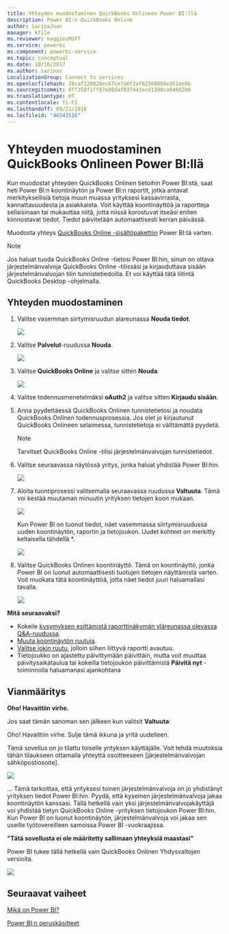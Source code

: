 ```yaml
---
title: Yhteyden muodostaminen QuickBooks Onlineen Power BI:llä
description: Power BI:n QuickBooks Online
author: SarinaJoan
manager: kfile
ms.reviewer: maggiesMSFT
ms.service: powerbi
ms.component: powerbi-service
ms.topic: conceptual
ms.date: 10/16/2017
ms.author: sarinas
LocalizationGroup: Connect to services
ms.openlocfilehash: 26caf128828ec67ce7a6f2af62560869e261ee8b
ms.sourcegitcommit: 0ff358f1ff87e88daf837443ecd1398ca949d2b6
ms.translationtype: HT
ms.contentlocale: fi-FI
ms.lasthandoff: 09/21/2018
ms.locfileid: "46543516"
---
```

# <a name="connect-to-quickbooks-online-with-power-bi"></a>Yhteyden muodostaminen QuickBooks Onlineen Power BI:llä
Kun muodostat yhteyden QuickBooks Onlinen tietoihin Power BI:stä, saat heti Power BI:n koontinäytön ja Power BI:n raportit, jotka antavat merkityksellisiä tietoja muun muassa yrityksesi kassavirrasta, kannattavuudesta ja asiakkaista. Voit käyttää koontinäyttöä ja raportteja sellaisinaan tai mukauttaa niitä, jotta niissä korostuvat itseäsi eniten kiinnostavat tiedot. Tiedot päivitetään automaattisesti kerran päivässä.

Muodosta yhteys [QuickBooks Online -sisältöpakettiin](https://dxt.powerbi.com/getdata/services/quickbooks-online) Power BI:tä varten.

>[!NOTE]
>Jos haluat tuoda QuickBooks Online -tietosi Power BI:hin, sinun on oltava järjestelmänvalvoja QuickBooks Online -tilissäsi ja kirjauduttava sisään järjestelmänvalvojan tilin tunnistetiedoilla. Et voi käyttää tätä liitintä QuickBooks Desktop -ohjelmalla. 

## <a name="how-to-connect"></a>Yhteyden muodostaminen
1. Valitse vasemman siirtymisruudun alareunassa **Nouda tiedot**.
   
   ![](media/service-connect-to-quickbooks-online/pbi_getdata.png) 
2. Valitse **Palvelut**-ruudussa **Nouda**.
   
   ![](media/service-connect-to-quickbooks-online/pbi_getservices.png) 
3. Valitse **QuickBooks Online** ja valitse sitten **Nouda**.
   
   ![](media/service-connect-to-quickbooks-online/qbo.png)
4. Valitse todennusmenetelmäksi **oAuth2** ja valitse sitten **Kirjaudu sisään**. 
5. Anna pyydettäessä QuickBooks Onlinen tunnistetietosi ja noudata QuickBooks Onlinen todennusprosessia. Jos olet jo kirjautunut QuickBooks Onlineen selaimessa, tunnistetietoja ei välttämättä pyydetä.
   >[!NOTE]
   >Tarvitset QuickBooks Online -tilisi järjestelmänvalvojan tunnistetiedot.
6. Valitse seuraavassa näytössä yritys, jonka haluat yhdistää Power BI:hin.
   
   ![](media/service-connect-to-quickbooks-online/pbi_qbo_almost.png)
7. Aloita tuontiprosessi valitsemalla seuraavassa ruudussa **Valtuuta**. Tämä voi kestää muutaman minuutin yrityksen tietojen koon mukaan. 
   
   ![](media/service-connect-to-quickbooks-online/pbi_qbo_authorizesm.png)
   
   Kun Power BI on tuonut tiedot, näet vasemmassa siirtymisruudussa uuden koontinäytön, raportin ja tietojoukon. Uudet kohteet on merkitty keltaisella tähdellä \*.
   
   ![](media/service-connect-to-quickbooks-online/pbi_qbo_leftnavnew.png)
8. Valitse QuickBooks Onlinen koontinäyttö. Tämä on koontinäyttö, jonka Power BI on luonut automaattisesti tuotujen tietojen näyttämistä varten. Voit muokata tätä koontinäyttöä, jotta näet tiedot juuri haluamallasi tavalla. 
   
   ![](media/service-connect-to-quickbooks-online/pbi_qbo_dash.png)

**Mitä seuraavaksi?**

* Kokeile [kysymyksen esittämistä raporttinäkymän yläreunassa olevassa Q&A-ruudussa](consumer/end-user-q-and-a.md).
* [Muuta koontinäytön ruutuja](service-dashboard-edit-tile.md).
* [Valitse jokin ruutu](consumer/end-user-tiles.md), jolloin siihen liittyvä raportti avautuu.
* Tietojoukko on ajastettu päivittymään päivittäin, mutta voit muuttaa päivitysaikataulua tai kokeilla tietojoukon päivittämistä **Päivitä nyt** -toiminnolla haluamanasi ajankohtana

## <a name="troubleshooting"></a>Vianmääritys
**Oho! Havaittiin virhe.**

Jos saat tämän sanoman sen jälkeen kun valitsit **Valtuuta**:

Oho! Havaittiin virhe. Sulje tämä ikkuna ja yritä uudelleen.

Tämä sovellus on jo tilattu toiselle yrityksen käyttäjälle. Voit tehdä muutoksia tähän tilaukseen ottamalla yhteyttä osoitteeseen [järjestelmänvalvojan sähköpostiosoite].

![](media/service-connect-to-quickbooks-online/pbi_qbo_oopssm.png)

... Tämä tarkoittaa, että yrityksesi toinen järjestelmänvalvoja on jo yhdistänyt yrityksen tiedot Power BI:hin. Pyydä, että kyseinen järjestelmänvalvoja jakaa koontinäytön kanssasi. Tällä hetkellä vain yksi järjestelmänvalvojakäyttäjä voi yhdistää tietyn QuickBooks Online -yrityksen tietojoukon Power BI:hin. Kun Power BI on luonut koontinäytön, järjestelmänvalvoja voi jakaa sen useille työtovereilleen samoissa Power BI -vuokraajissa.

**"Tätä sovellusta ei ole määritetty sallimaan yhteyksiä maastasi"**

Power BI tukee tällä hetkellä vain QuickBooks Onlinen Yhdysvaltojen versioita. 

![](media/service-connect-to-quickbooks-online/pbi_qbo_countrynotsupported.png)

## <a name="next-steps"></a>Seuraavat vaiheet
[Mikä on Power BI?](power-bi-overview.md)

[Power BI:n peruskäsitteet](consumer/end-user-basic-concepts.md)

